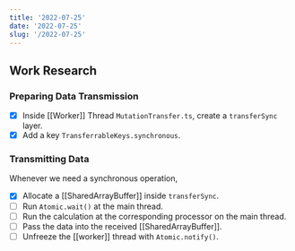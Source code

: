 ```yaml
---
title: '2022-07-25'
date: '2022-07-25'
slug: '/2022-07-25'
---
```


## Work Research

### Preparing Data Transmission

- [x] Inside [[Worker]] Thread `MutationTransfer.ts`, create a `transferSync` layer.
- [x] Add a key `TransferrableKeys.synchronous`.

### Transmitting Data

Whenever we need a synchronous operation,

- [x] Allocate a [[SharedArrayBuffer]] inside `transferSync`.
- [ ] Run `Atomic.wait()` at the main thread.
- [ ] Run the calculation at the corresponding processor on the main thread.
- [ ] Pass the data into the received [[SharedArrayBuffer]].
- [ ] Unfreeze the [[worker]] thread with `Atomic.notify()`.
